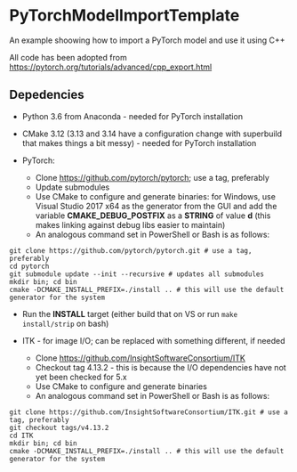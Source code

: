 # PyTorchModelImportTemplate
An example shoowing how to import a PyTorch model and use it using C++

All code has been adopted from https://pytorch.org/tutorials/advanced/cpp_export.html

## Depedencies
* Python 3.6 from Anaconda - needed for PyTorch installation

* CMake 3.12 (3.13 and 3.14 have a configuration change with superbuild that makes things a bit messy) - needed for PyTorch installation

* PyTorch:

  * Clone https://github.com/pytorch/pytorch; use a tag, preferably
  * Update submodules
  * Use CMake to configure and generate binaries: for Windows, use Visual Studio 2017 x64 as the generator from the GUI and add the variable **CMAKE_DEBUG_POSTFIX** as a **STRING** of value **d** (this makes linking against debug libs easier to maintain)
  * An analogous command set in PowerShell or Bash is as follows:
  
```
git clone https://github.com/pytorch/pytorch.git # use a tag, preferably
cd pytorch
git submodule update --init --recursive # updates all submodules 
mkdir bin; cd bin
cmake -DCMAKE_INSTALL_PREFIX=./install .. # this will use the default generator for the system
```

  * Run the **INSTALL** target (either build that on VS or run `make install/strip` on bash)

* ITK - for image I/O; can be replaced with something different, if needed

  * Clone https://github.com/InsightSoftwareConsortium/ITK
  * Checkout tag 4.13.2 - this is because the I/O dependencies have not yet been checked for 5.x
  * Use CMake to configure and generate binaries 
  * An analogous command set in PowerShell or Bash is as follows:
  
```
git clone https://github.com/InsightSoftwareConsortium/ITK.git # use a tag, preferably
git checkout tags/v4.13.2
cd ITK
mkdir bin; cd bin
cmake -DCMAKE_INSTALL_PREFIX=./install .. # this will use the default generator for the system
```